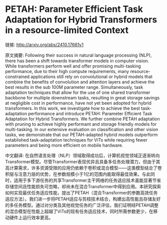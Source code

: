 # PETAH: Parameter Efficient Task Adaptation for Hybrid Transformers in a resource-limited Context

链接: http://arxiv.org/abs/2410.17661v1

原文摘要:
Following their success in natural language processing (NLP), there has been
a shift towards transformer models in computer vision. While transformers
perform well and offer promising multi-tasking performance, due to their high
compute requirements, many resource-constrained applications still rely on
convolutional or hybrid models that combine the benefits of convolution and
attention layers and achieve the best results in the sub 100M parameter range.
Simultaneously, task adaptation techniques that allow for the use of one shared
transformer backbone for multiple downstream tasks, resulting in great storage
savings at negligible cost in performance, have not yet been adopted for hybrid
transformers. In this work, we investigate how to achieve the best
task-adaptation performance and introduce PETAH: Parameter Efficient Task
Adaptation for Hybrid Transformers. We further combine PETAH adaptation with
pruning to achieve highly performant and storage friendly models for
multi-tasking. In our extensive evaluation on classification and other vision
tasks, we demonstrate that our PETAH-adapted hybrid models outperform
established task-adaptation techniques for ViTs while requiring fewer
parameters and being more efficient on mobile hardware.

中文翻译:
在自然语言处理（NLP）领域取得成功后，计算机视觉领域正逐渐转向Transformer模型。尽管Transformer表现优异且具备多任务处理潜力，但由于其高计算需求，许多资源受限的应用仍依赖于卷积或混合模型——这类模型结合了卷积层与注意力层的优势，在参数规模小于1亿的范围内能取得最佳效果。与此同时，适用于多下游任务的共享Transformer主干网络的任务适应技术虽能显著节省存储空间且性能损失可忽略，却尚未在混合Transformer中得到应用。本研究探索如何实现最优任务适应性能，提出了PETAH（混合Transformer的参数高效任务适应方法）。我们进一步将PETAH适应与剪枝技术结合，构建出高性能且存储友好的多任务模型。通过对分类及其他视觉任务的广泛评估，我们证明经PETAH调整的混合模型在性能上超越了ViTs的现有任务适应技术，同时所需参数更少，在移动硬件上运行效率更高。
